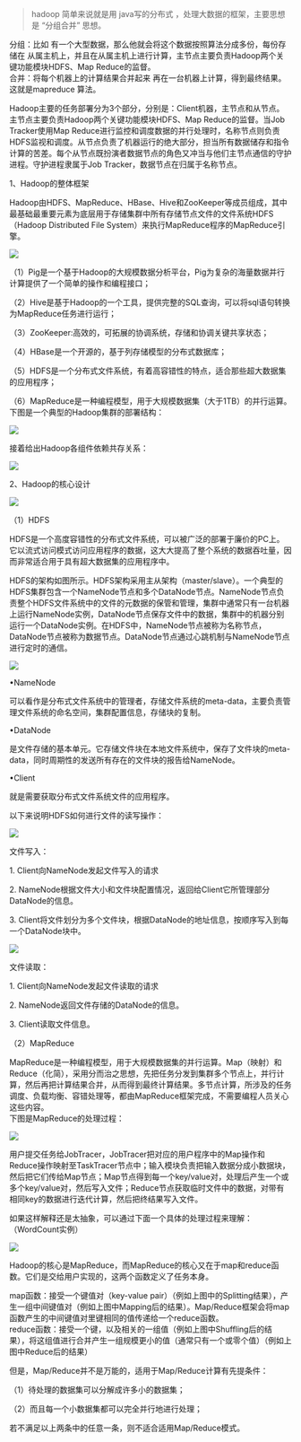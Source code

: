 > hadoop 简单来说就是用 java写的分布式 ，处理大数据的框架，主要思想是 “分组合并” 思想。

分组：比如 有一个大型数据，那么他就会将这个数据按照算法分成多份，每份存储在
从属主机上，并且在从属主机上进行计算，主节点主要负责Hadoop两个关键功能模块HDFS、Map Reduce的监督。  
合并：将每个机器上的计算结果合并起来 再在一台机器上计算，得到最终结果。这就是mapreduce 算法。

Hadoop主要的任务部署分为3个部分，分别是：Client机器，主节点和从节点。主节点主要负责Hadoop两个关键功能模块HDFS、Map
Reduce的监督。当Job Tracker使用Map
Reduce进行监控和调度数据的并行处理时，名称节点则负责HDFS监视和调度。从节点负责了机器运行的绝大部分，担当所有数据储存和指令计算的苦差。每个从节点既扮演者数据节点的角色又冲当与他们主节点通信的守护进程。守护进程隶属于Job
Tracker，数据节点在归属于名称节点。

1、Hadoop的整体框架

Hadoop由HDFS、MapReduce、HBase、Hive和ZooKeeper等成员组成，其中最基础最重要元素为底层用于存储集群中所有存储节点文件的文件系统HDFS（Hadoop
Distributed File System）来执行MapReduce程序的MapReduce引擎。

![](../md/img/ggzhangxiaochao/1298744-20180719211907325-532391335.png)

（1）Pig是一个基于Hadoop的大规模数据分析平台，Pig为复杂的海量数据并行计算提供了一个简单的操作和编程接口；

（2）Hive是基于Hadoop的一个工具，提供完整的SQL查询，可以将sql语句转换为MapReduce任务进行运行；

（3）ZooKeeper:高效的，可拓展的协调系统，存储和协调关键共享状态；

（4）HBase是一个开源的，基于列存储模型的分布式数据库；

（5）HDFS是一个分布式文件系统，有着高容错性的特点，适合那些超大数据集的应用程序；

（6）MapReduce是一种编程模型，用于大规模数据集（大于1TB）的并行运算。  
下图是一个典型的Hadoop集群的部署结构：

![](../md/img/ggzhangxiaochao/1298744-20180719211940987-146417960.png)

接着给出Hadoop各组件依赖共存关系：

![](../md/img/ggzhangxiaochao/1298744-20180719212004289-1702891806.png)

2、Hadoop的核心设计

![](../md/img/ggzhangxiaochao/1298744-20180719212036746-190091370.png)

（1）HDFS

HDFS是一个高度容错性的分布式文件系统，可以被广泛的部署于廉价的PC上。它以流式访问模式访问应用程序的数据，这大大提高了整个系统的数据吞吐量，因而非常适合用于具有超大数据集的应用程序中。

HDFS的架构如图所示。HDFS架构采用主从架构（master/slave）。一个典型的HDFS集群包含一个NameNode节点和多个DataNode节点。NameNode节点负责整个HDFS文件系统中的文件的元数据的保管和管理，集群中通常只有一台机器上运行NameNode实例，DataNode节点保存文件中的数据，集群中的机器分别运行一个DataNode实例。在HDFS中，NameNode节点被称为名称节点，DataNode节点被称为数据节点。DataNode节点通过心跳机制与NameNode节点进行定时的通信。

![](../md/img/ggzhangxiaochao/1298744-20180719212100579-1404802139.png)

•NameNode

可以看作是分布式文件系统中的管理者，存储文件系统的meta-data，主要负责管理文件系统的命名空间，集群配置信息，存储块的复制。

•DataNode

是文件存储的基本单元。它存储文件块在本地文件系统中，保存了文件块的meta-data，同时周期性的发送所有存在的文件块的报告给NameNode。

•Client

就是需要获取分布式文件系统文件的应用程序。

以下来说明HDFS如何进行文件的读写操作：

![](../md/img/ggzhangxiaochao/1298744-20180719212113495-1962012491.png)

文件写入：

1\. Client向NameNode发起文件写入的请求

2\. NameNode根据文件大小和文件块配置情况，返回给Client它所管理部分DataNode的信息。

3\. Client将文件划分为多个文件块，根据DataNode的地址信息，按顺序写入到每一个DataNode块中。

![](../md/img/ggzhangxiaochao/1298744-20180719212131927-409028143.png)

文件读取：

1\. Client向NameNode发起文件读取的请求

2\. NameNode返回文件存储的DataNode的信息。

3\. Client读取文件信息。

（2）MapReduce

MapReduce是一种编程模型，用于大规模数据集的并行运算。Map（映射）和Reduce（化简），采用分而治之思想，先把任务分发到集群多个节点上，并行计算，然后再把计算结果合并，从而得到最终计算结果。多节点计算，所涉及的任务调度、负载均衡、容错处理等，都由MapReduce框架完成，不需要编程人员关心这些内容。  
下图是MapReduce的处理过程：

![](../md/img/ggzhangxiaochao/1298744-20180719212213277-594905177.png)

用户提交任务给JobTracer，JobTracer把对应的用户程序中的Map操作和Reduce操作映射至TaskTracer节点中；输入模块负责把输入数据分成小数据块，然后把它们传给Map节点；Map节点得到每一个key/value对，处理后产生一个或多个key/value对，然后写入文件；Reduce节点获取临时文件中的数据，对带有相同key的数据进行迭代计算，然后把终结果写入文件。

如果这样解释还是太抽象，可以通过下面一个具体的处理过程来理解：（WordCount实例）

![](../md/img/ggzhangxiaochao/1298744-20180719212226222-1094599025.png)

Hadoop的核心是MapReduce，而MapReduce的核心又在于map和reduce函数。它们是交给用户实现的，这两个函数定义了任务本身。

map函数：接受一个键值对（key-value
pair）（例如上图中的Splitting结果），产生一组中间键值对（例如上图中Mapping后的结果）。Map/Reduce框架会将map函数产生的中间键值对里键相同的值传递给一个reduce函数。  
reduce函数：接受一个键，以及相关的一组值（例如上图中Shuffling后的结果），将这组值进行合并产生一组规模更小的值（通常只有一个或零个值）（例如上图中Reduce后的结果）

但是，Map/Reduce并不是万能的，适用于Map/Reduce计算有先提条件：

（1）待处理的数据集可以分解成许多小的数据集；

（2）而且每一个小数据集都可以完全并行地进行处理；

若不满足以上两条中的任意一条，则不适合适用Map/Reduce模式。

